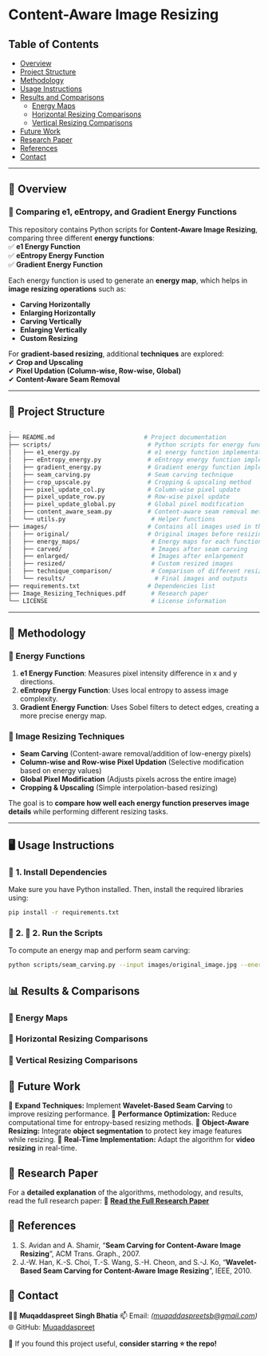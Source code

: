 # Content-Aware Image Resizing

## Table of Contents
- [Overview](#overview)
- [Project Structure](#project-structure)
- [Methodology](#methodology)
- [Usage Instructions](#usage-instructions)
- [Results and Comparisons](#results)
  - [Energy Maps](#energy-maps)
  - [Horizontal Resizing Comparisons](#horizontal-resizing-comparisons)
  - [Vertical Resizing Comparisons](#vertical-resizing-comparisons)
- [Future Work](#future-work)
- [Research Paper](#research-paper)
- [References](#references)
- [Contact](#contact)

---

## 👀 Overview

### 📌 Comparing e1, eEntropy, and Gradient Energy Functions

This repository contains Python scripts for **Content-Aware Image Resizing**, comparing three different **energy functions**:  
✅ **e1 Energy Function**  
✅ **eEntropy Energy Function**  
✅ **Gradient Energy Function**  

Each energy function is used to generate an **energy map**, which helps in **image resizing operations** such as:  
- **Carving Horizontally**
- **Enlarging Horizontally**
- **Carving Vertically**
- **Enlarging Vertically**
- **Custom Resizing**

For **gradient-based resizing**, additional **techniques** are explored:  
✔ **Crop and Upscaling**  
✔ **Pixel Updation (Column-wise, Row-wise, Global)**  
✔ **Content-Aware Seam Removal**  

---

## 📂 Project Structure

```bash
.
├── README.md                         # Project documentation
├── scripts/                           # Python scripts for energy functions & resizing
│   ├── e1_energy.py                   # e1 energy function implementation
│   ├── eEntropy_energy.py             # eEntropy energy function implementation
│   ├── gradient_energy.py             # Gradient energy function implementation
│   ├── seam_carving.py                # Seam carving technique
│   ├── crop_upscale.py                # Cropping & upscaling method
│   ├── pixel_update_col.py            # Column-wise pixel update
│   ├── pixel_update_row.py            # Row-wise pixel update
│   ├── pixel_update_global.py         # Global pixel modification
│   ├── content_aware_seam.py          # Content-aware seam removal method
│   └── utils.py                        # Helper functions
├── images/                            # Contains all images used in the project
│   ├── original/                      # Original images before resizing
│   ├── energy_maps/                    # Energy maps for each function
│   ├── carved/                         # Images after seam carving
│   ├── enlarged/                       # Images after enlargement
│   ├── resized/                        # Custom resized images
│   ├── technique_comparison/           # Comparison of different resizing techniques
│   └── results/                         # Final images and outputs
├── requirements.txt                   # Dependencies list
├── Image_Resizing_Techniques.pdf       # Research paper
└── LICENSE                             # License information
```

---

## 🎯 Methodology

### 🔹 Energy Functions
1. **e1 Energy Function**: Measures pixel intensity difference in x and y directions.  
2. **eEntropy Energy Function**: Uses local entropy to assess image complexity.  
3. **Gradient Energy Function**: Uses Sobel filters to detect edges, creating a more precise energy map.  

### 🔹 Image Resizing Techniques
- **Seam Carving** (Content-aware removal/addition of low-energy pixels)  
- **Column-wise and Row-wise Pixel Updation** (Selective modification based on energy values)  
- **Global Pixel Modification** (Adjusts pixels across the entire image)  
- **Cropping & Upscaling** (Simple interpolation-based resizing)  

The goal is to **compare how well each energy function preserves image details** while performing different resizing tasks.

---

## 🖥️ Usage Instructions

### 🔧 **1. Install Dependencies**
Make sure you have Python installed. Then, install the required libraries using:

```bash
pip install -r requirements.txt
```

### 🔧 **2. 📜 2. Run the Scripts**
To compute an energy map and perform seam carving:

```bash
python scripts/seam_carving.py --input images/original_image.jpg --energy e1
```

## 📊 Results & Comparisons

### 🔹 Energy Maps

### 🔹 Horizontal Resizing Comparisons

### 🔹 Vertical Resizing Comparisons

## 🔮 Future Work

📌 **Expand Techniques:** Implement **Wavelet-Based Seam Carving** to improve resizing performance.
📌 **Performance Optimization:** Reduce computational time for entropy-based resizing methods.
📌 **Object-Aware Resizing:** Integrate **object segmentation** to protect key image features while resizing.
📌 **Real-Time Implementation:** Adapt the algorithm for **video resizing** in real-time.

## 📖 Research Paper
For a **detailed explanation** of the algorithms, methodology, and results, read the full research paper:
📄 **[Read the Full Research Paper](Image_Resizing_Techniques.pdf)**

## 📜 References
1. S. Avidan and A. Shamir, “**Seam Carving for Content-Aware Image Resizing**”, ACM Trans. Graph., 2007.
2. J.-W. Han, K.-S. Choi, T.-S. Wang, S.-H. Cheon, and S.-J. Ko, “**Wavelet-Based Seam Carving for Content-Aware Image Resizing**”, IEEE, 2010.

## 👤 Contact
👨‍💻 **Muqaddaspreet Singh Bhatia**
📫 Email: *(muqaddaspreetsb@gmail.com)*
🌐 GitHub: [Muqaddaspreet](https://github.com/Muqaddaspreet)

🚀 If you found this project useful, **consider starring ⭐ the repo!**


